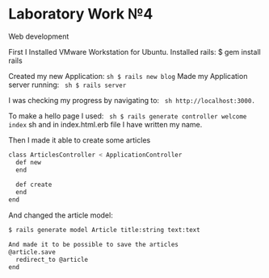 Laboratory Work №4
==================
Web development 

First I Installed VMware Workstation for Ubuntu.
Installed rails: $ gem install rails

Created my new Application: ``` sh $ rails new blog ``` 
Made my Application server running: ``` sh $ rails server``` 

I was checking my progress by navigating to: ``` sh http://localhost:3000.``` 

To make a hello page I used:  ``` sh $ rails generate controller welcome index``` sh
and in index.html.erb file I have written my name.

Then I made it able to create some articles 
``` sh
class ArticlesController < ApplicationController
  def new
  end
 
  def create
  end
end
``` 

And changed the article model:
``` sh
$ rails generate model Article title:string text:text

And made it to be possible to save the articles
@article.save
  redirect_to @article
end
``` 

